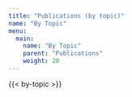 ```yaml
---
title: "Publications (by topic)"
name: "By Topic"
menu:
  main:
    name: "By Topic"
    parent: "Publications"
    weight: 20
---
```

    
{{< by-topic >}}

